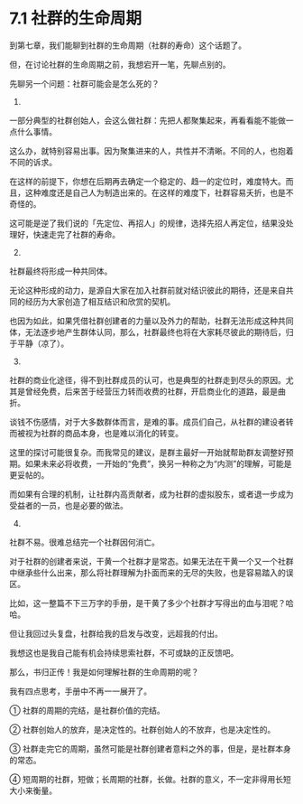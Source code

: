 # 7.1 社群的生命周期

到第七章，我们能聊到社群的生命周期（社群的寿命）这个话题了。

但，在讨论社群的生命周期之前，我想宕开一笔，先聊点别的。

先聊另一个问题：社群可能会是怎么死的？

1)

一部分典型的社群创始人，会这么做社群：先把人都聚集起来，再看看能不能做一点什么事情。

这么办，就特别容易出事。因为聚集进来的人，共性并不清晰。不同的人，也抱着不同的诉求。

在这样的前提下，你想在后期再去确定一个稳定的、趋一的定位时，难度特大。而且，这种难度还是自己人为制造出来的。在这样的难度下，社群容易夭折，也是不奇怪的。

这可能是逆了我们说的「先定位、再招人」的规律，选择先招人再定位，结果没处理好，快速走完了社群的寿命。

2)

社群最终将形成一种共同体。

无论这种形成的动力，是源自大家在加入社群前就对结识彼此的期待，还是来自共同的经历为大家创造了相互结识和欣赏的契机。

也因为如此，如果凭借社群创建者的力量以及外力的帮助，社群无法形成这种共同体，无法逐步地产生群体认同，那么，社群最终也将在大家耗尽彼此的期待后，归于平静（凉了）。

3)

社群的商业化途径，得不到社群成员的认可，也是典型的社群走到尽头的原因。尤其是曾经免费，后来苦于经营压力转而收费的社群，开启商业化的道路，最是曲折。

谈钱不伤感情，对于大多数群体而言，是难的事。成员们自己，从社群的建设者转而被视为社群的商品本身，也是难以消化的转变。

这里的探讨可能很复杂。而我常见的建议，是群主最好一开始就帮助群友调整好预期。如果未来必将收费，一开始的“免费”，换另一种称之为“内测”的理解，可能是更妥帖的。

而如果有合理的机制，让社群内高贡献者，成为社群的虚拟股东，或者退一步成为受益者的一员，也是必要的做法。

4)

社群不易。很难总结完一个社群因何消亡。

对于社群的创建者来说，干黄一个社群才是常态。如果无法在干黄一个又一个社群中继承些什么出来，那么将社群理解为扑面而来的无尽的失败，也是容易踏入的误区。

比如，这一整篇不下三万字的手册，是干黄了多少个社群才写得出的血与泪呢？哈哈。

但让我回过头复盘，社群给我的启发与改变，远超我的付出。

我想这也是我自己能有机会持续思索社群，不可或缺的正反馈吧。

那么，书归正传！我是如何理解社群的生命周期的呢？

我有四点思考，手册中不再一一展开了。

① 社群的周期的完结，是社群价值的完结。

② 社群创始人的放弃，是决定性的。社群创始人的不放弃，也是决定性的。

③ 社群走完它的周期，虽然可能是社群创建者意料之外的事，但是，是社群本身的常态。

④ 短周期的社群，短做；长周期的社群，长做。社群的意义，不一定非得用长短大小来衡量。